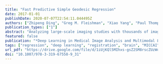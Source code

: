 ```yaml
---
title: "Fast Predictive Simple Geodesic Regression"
date: 2017-01-01
publishDate: 2020-07-07T22:54:11.044495Z
authors: ["Zhipeng Ding", "Greg M. Fleishman", "Xiao Yang", "Paul Thompson", "Roland Kwitt", "Marc Niethammer"]
publication_types: ["1"]
abstract: "Analyzing large-scale imaging studies with thousands of images is computationally expensive. To assess localized morphological differences, deformable image registration is a key tool. However, as registrations are costly to compute, large-scale studies frequently require large compute clusters. This paper explores a fast predictive approximation to image registration. In particular, it uses these fast registrations to approximate a simplified geodesic regression model to capture longitudinal brain changes. The resulting approach is orders of magnitude faster than the optimization-based regression approach and hence facilitates large-scale analysis on a single graphics processing unit. We show results on 2D and 3D brain magnetic resonance images from OASIS and ADNI."
featured: false
publication: "*Deep Learning in Medical Image Analysis and Multimodal Learning for Clinical Decision Support - Third International Workshop, DLMIA 2017, and 7th International Workshop, ML-CDS 2017, Held in Conjunction with MICCAI 2017, Québec City, QC, Canada, September 14, 2017, Proceedings*"
tags: ["regression", "deep learning", "registration", "brain", "MICCAI"]
url_pdf: "https://drive.google.com/file/d/1iUjKQl5MIhxs-gsZ2SM8rscZUzWq5f7S"
doi: "10.1007/978-3-319-67558-9_31"
---
```


